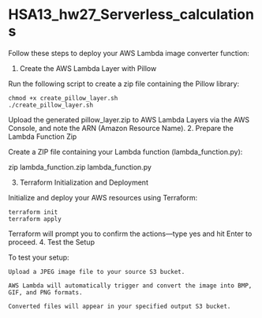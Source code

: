 # HSA13_hw27_Serverless_calculations


Follow these steps to deploy your AWS Lambda image converter function:
1. Create the AWS Lambda Layer with Pillow

Run the following script to create a zip file containing the Pillow library:

```
chmod +x create_pillow_layer.sh
./create_pillow_layer.sh
```
Upload the generated pillow_layer.zip to AWS Lambda Layers via the AWS Console, and note the ARN (Amazon Resource Name).
2. Prepare the Lambda Function Zip

Create a ZIP file containing your Lambda function (lambda_function.py):

zip lambda_function.zip lambda_function.py

3. Terraform Initialization and Deployment

Initialize and deploy your AWS resources using Terraform:
```
terraform init
terraform apply
```
Terraform will prompt you to confirm the actions—type yes and hit Enter to proceed.
4. Test the Setup

To test your setup:

    Upload a JPEG image file to your source S3 bucket.

    AWS Lambda will automatically trigger and convert the image into BMP, GIF, and PNG formats.

    Converted files will appear in your specified output S3 bucket.

